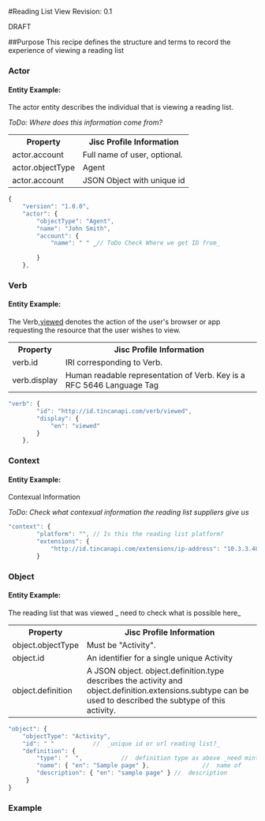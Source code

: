 #Reading List View
Revision: 0.1

DRAFT

##Purpose
This recipe defines the structure and terms to record the experience of viewing a reading list

### Actor


#### Entity Example:
The actor entity describes the individual that is viewing  a reading list.

_ToDo: Where does this information come from?_

<table>
	<tr><th>Property</th><th>Jisc Profile Information</th></tr>
	<tr>
		<td>actor.account</td>
		<td>Full name of user, optional.</td>
	</tr>
	<tr>
		<td>actor.objectType</td>
		<td>Agent</td>
	</tr>
		<tr>
		<td>actor.account</td>
		<td>JSON Object with unique id</td>
	</tr>
</table>

``` Javascript
{
    "version": "1.0.0",
    "actor": {
        "objectType": "Agent",
        "name": "John Smith",
        "account": {
            "name": " " _// ToDo Check Where we get ID from_
           
        }
    },
```

### Verb


#### Entity Example:

The Verb,[viewed](/vocabulary.md#verbs) denotes the action of the user's browser or app requesting the resource that the user wishes to view.

<table>
	<tr><th>Property</th><th>Jisc Profile Information</th></tr>
	<tr>
		<td>verb.id</td>
		<td>IRI corresponding to Verb.</td>
	</tr>
	<tr>
		<td>verb.display</td>
		<td>Human readable representation of Verb. Key is a RFC 5646 Language Tag</td>
	</tr>
</table>

``` javascript
"verb": {
        "id": "http://id.tincanapi.com/verb/viewed",
        "display": {
            "en": "viewed"
        }
    },
```
### Context


#### Entity Example:
Contexual Information

_ToDo: Check what contexual information the reading list suppliers give us_

``` javascript
"context": {
        "platform": "", // Is this the reading list platform?
        "extensions": {
            "http://id.tincanapi.com/extensions/ip-address": "10.3.3.48" _// ToDo: Check what contexual information we get_
        }
```

### Object


#### Entity Example:
The reading list that was viewed
_ need to check what is possible here_ 

<table>
	<tr><th>Property</th><th>Jisc Profile Information</th></tr>
	<tr>
		<td>object.objectType</td>
		<td>Must be "Activity".</td>
	</tr>
	<tr>
		<td>object.id</td>
		<td>An identifier for a single unique Activity</td>
	</tr>
		<tr>
		<td>object.definition</td>
		<td>A JSON object. object.definition.type describes the activity and object.definition.extensions.subtype can be used to described the subtype of this activity.</td>
	</tr>
</table>

``` javascript
"object": {
	"objectType": "Activity",
	"id": " "   	 	//  _unique id or url reading list?_
	"definition": {
		"type": "  ",			//  definition type as above _need minting?_
		"name": { "en": "Sample page" },			   //  name of 
		"description": { "en": "sample page" } //  description 
	 }
}
```

### Example
